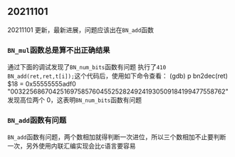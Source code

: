 ## 20211101

20211101 更新，最新进展，问题应该出在`BN_add`函数

### `BN_mul`函数总是算不出正确结果

通过下面的调试发现了`BN_num_bits`函数有问题
执行了`410 BN_add(ret,ret,t[i]);`这个代码后，使用如下命令查看：
(gdb) p bn2dec(ret)
$18 = 0x55555555adf0 "0032256867042516975857604552528249241930509184199477558762"
发现高位两个 0，这表明`BN_num_bits`函数有问题

### `BN_add`函数有问题

`BN_add`函数有问题，两个数相加就得判断一次进位，所以三个数相加不止要判断一次，另外使用内联汇编实现会比c语言要容易
